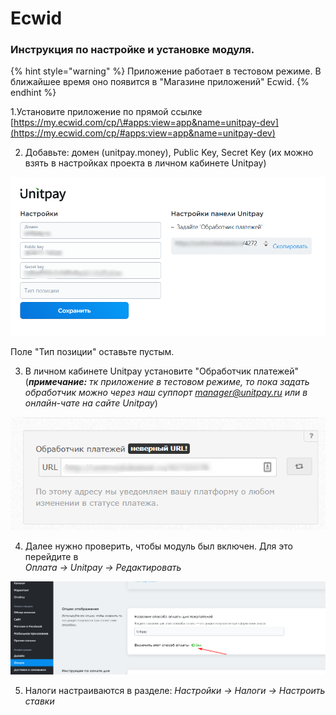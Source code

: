 # Ecwid

### Инструкция по настройке и установке модуля.

{% hint style="warning" %}
Приложение работает в тестовом режиме. В ближайшее время оно появится в "Магазине приложений" Ecwid.
{% endhint %}

1.Установите приложение по прямой ссылке [https://my.ecwid.com/cp/\#apps:view=app&name=unitpay-dev](https://my.ecwid.com/cp/#apps:view=app&name=unitpay-dev)

2. Добавьте: домен \(unitpay.money\), Public Key, Secret Key \(их можно взять в настройках проекта в личном кабинете Unitpay\)

![](../../.gitbook/assets/ecw1.png)

Поле "Тип позиции" оставьте пустым.

3. В личном кабинете Unitpay установите "Обработчик платежей" \(_**примечание:** тк приложение в тестовом режиме, то пока задать обработчик можно через наш суппорт manager@unitpay.ru или в онлайн-чате на сайте Unitpay_\)

![](../../.gitbook/assets/ecw2.png)

4. Далее нужно проверить, чтобы модуль был включен. Для это перейдите в  
_Оплата -&gt; Unitpay -&gt; Редактировать_

![](../../.gitbook/assets/ecw3.png)

5. Налоги настраиваются в разделе: _Настройки -&gt; Налоги -&gt; Настроить ставки_

